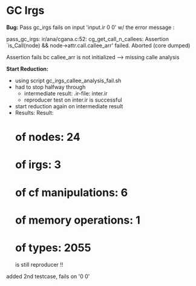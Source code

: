 # GC Irgs

**Bug:** Pass gc_irgs fails on input 'input.ir 0 0' w/ the error message :

pass_gc_irgs: ir/ana/cgana.c:52: cg_get_call_n_callees: Assertion `is_Call(node) && node->attr.call.callee_arr' failed.
Aborted (core dumped)

Assertion fails bc callee_arr is not initialized --> missing calle analysis

**Start Reduction:**
- using script gc_irgs_callee_analysis_fail.sh
- had to stop halfway through
    - intermediate result: .ir-file: inter.ir
    - reproducer test on inter.ir is successful
- start reduction again on intermediate result
- Results:
    Result:
	# of nodes: 			24
	# of irgs: 				3
	# of cf manipulations: 	6
	# of memory operations: 1
	# of types: 			2055
    is still reproducer !!


added 2nd testcase, fails on '0 0'